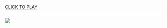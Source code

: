 
<a href="https://premium76.site?title=snake_doodle_game&ref=12M">CLICK TO PLAY</a></h3>
<hr>

<a href="https://premium76.site?title=snake_doodle_game&ref=12M"><img src="https://clearcache.store/games.png"></a>


